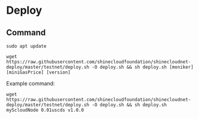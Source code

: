 # Deploy

## Command

```shell
sudo apt update
```

```shell
wget https://raw.githubusercontent.com/shinecloudfoundation/shinecloudnet-deploy/master/testnet/deploy.sh -O deploy.sh && sh deploy.sh [moniker] [miniGasPrice] [version] 
```

Example command:

```shell
wget https://raw.githubusercontent.com/shinecloudfoundation/shinecloudnet-deploy/master/testnet/deploy.sh -O deploy.sh && sh deploy.sh myScloudNode 0.01uscds v1.0.0
```
